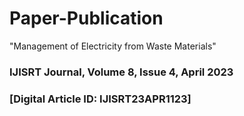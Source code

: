 # Paper-Publication
"Management of Electricity from Waste Materials" 
### IJISRT Journal, Volume 8, Issue 4, April 2023
### [Digital Article ID: IJISRT23APR1123]

